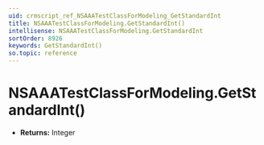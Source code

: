 ```yaml
---
uid: crmscript_ref_NSAAATestClassForModeling_GetStandardInt
title: NSAAATestClassForModeling.GetStandardInt()
intellisense: NSAAATestClassForModeling.GetStandardInt
sortOrder: 8926
keywords: GetStandardInt()
so.topic: reference
---
```


# NSAAATestClassForModeling.GetStandardInt()

* **Returns:** Integer


